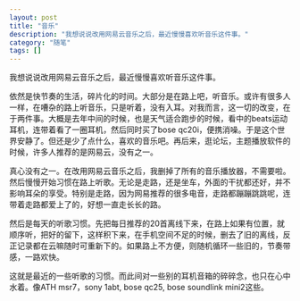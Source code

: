 ```yaml
---
layout: post
title: "音乐"
description: "我想说说改用网易云音乐之后，最近慢慢喜欢听音乐这件事。"
category: "随笔"
tags: []
---
```


我想说说改用网易云音乐之后，最近慢慢喜欢听音乐这件事。

依然是快节奏的生活，碎片化的时间。大部分是在路上吧，听音乐。或许有很多人一样，在嘈杂的路上听音乐，只是听着，没有入耳。对我而言，这一切的改变，在于两件事。大概是去年中间的时候，也是天气适合跑步的时候，看中的beats运动耳机，连带着看了一圈耳机，然后同时买了bose qc20i，便携消噪。于是这个世界安静了。但还是少了点什么，喜欢的音乐吧。再后来，逛论坛，主题播放软件的时候，许多人推荐的是网易云，没有之一。

真心没有之一。在改用网易云音乐之后，我删掉了所有的音乐播放器，不需要啦。然后慢慢开始习惯在路上听歌。无论是走路，还是坐车，外面的干扰都还好，并不影响耳朵的享受。特别是走路，因为网易推荐的很多电音，走路都蹦蹦跳跳呢，连带着走路都爱上了的，好想一直走长长的路。

然后是每天的听歌习惯。先把每日推荐的20首离线下来，在路上如果有位置，就顺序听，把好的留下，这样积下来，在手机空间不足的时候，删去了旧的离线，反正记录都在云嘛随时可重新下的。如果路上不方便，则随机循环一些旧的，节奏带感，一路欢快。

这就是最近的一些听歌的习惯。而此间对一些别的耳机音箱的碎碎念，也只在心中水着。像ATH msr7，sony 1abt, bose qc25, bose soundlink mini2这些。
